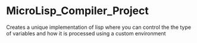 # MicroLisp_Compiler_Project
Creates a unique implementation of lisp where you can control the the type of variables and how it is processed using a custom environment
